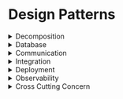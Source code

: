 # Design Patterns

<details>
<summary>Decomposition</summary>
- By Business Capabilities
- By Sub Domain
- Strangler
- Sidecar / Mesh
</details>

<details>
<summary>Database</summary>
- Database per service
- Shared Database
- CQRS
- Saga
- Event Sourcing
</details>

<details>
<summary>Communication</summary>
- synchronous
- Asynchronous
- Medium
  - REST
  - Graphql
  - GRPC
</details>

<details>
<summary>Integration</summary>
- API Gateway
- Aggregator
  - Chained
  - Branch
- Client Side UI composition 
</details>

<details>
<summary>Deployment</summary>
- Multiple Service Instance per host
- Service Instance per host
- Service Instance per vm
- Service Instance per container
- serverless
- blue-green
- canary
</details>

<details>
<summary>Observability</summary>
- Log Aggregation
- Performance Metrices
- Distributed Tracing
- Health Check
</details>

<details>
<summary>Cross Cutting Concern</summary>
- External Configration
- Service Discovery
- Circuit Breaker
</details>
